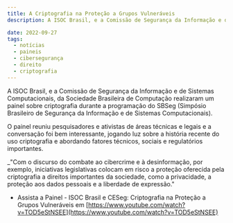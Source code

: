 ```yaml
---
title: A Criptografia na Proteção a Grupos Vulneráveis
description: A ISOC Brasil, e a Comissão de Segurança da Informação e de Sistemas Computacionais, da Sociedade Brasileira de Computação realizaram um painel sobre criptografia durante a programação do SBSeg (Simpósio Brasileiro de Segurança da Informação e de Sistemas Computacionais).

date: 2022-09-27
tags:
  - notícias
  - paineis
  - cibersegurança
  - direito
  - criptografia
---
```


A ISOC Brasil, e a Comissão de Segurança da Informação e de Sistemas Computacionais, da Sociedade Brasileira de Computação realizaram um painel sobre criptografia durante a programação do SBSeg (Simpósio Brasileiro de Segurança da Informação e de Sistemas Computacionais).

O painel reuniu pesquisadores e ativistas de áreas técnicas e legais e a conversação foi bem interessante, jogando luz sobre a história recente do uso criptografia e abordando fatores técnicos, sociais e regulatórios importantes.

_"Com o discurso do combate ao cibercrime e à desinformação, por exemplo, iniciativas legislativas colocam em risco a proteção oferecida pela criptografia a direitos importantes da sociedade, como a privacidade, a proteção aos dados pessoais e a liberdade de expressão."

* Assista a Painel - ISOC Brasil e CESeg: Criptografia na Proteção a Grupos Vulneráveis em [https://www.youtube.com/watch?v=TOD5eStNSEE](https://www.youtube.com/watch?v=TOD5eStNSEE)
